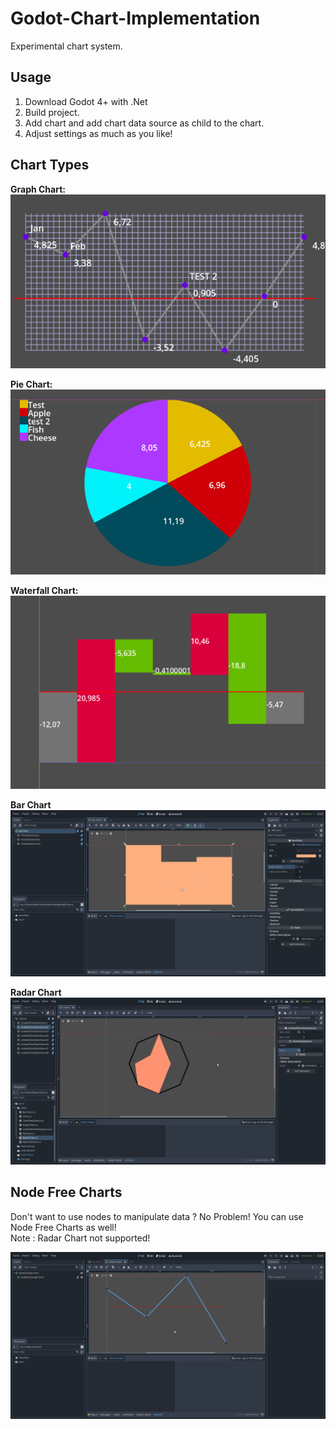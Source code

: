 # Godot-Chart-Implementation
Experimental chart system.

## Usage
1. Download Godot 4+ with .Net <br/>
2. Build project. <br/>
3. Add chart and add chart data source as child to the chart. <br/>
4. Adjust settings as much as you like! <br/>

## Chart Types
**Graph Chart:** <br/>
![](Pictures/GraphChart.PNG) <br/>

**Pie Chart:** <br/>
![](Pictures/PieChart.PNG) <br/>

**Waterfall Chart:** <br/>
![](Pictures/WaterfallChart.PNG)

**Bar Chart** <br/>
![](Pictures/BarChart.gif)

**Radar Chart** <br/>
![](Pictures/RadarChart.gif)

## Node Free Charts

Don't want to use nodes to manipulate data ? No Problem! You can use Node Free Charts as well! <br/>
Note : Radar Chart not supported!

![](Pictures/NodeFreeChart.gif)